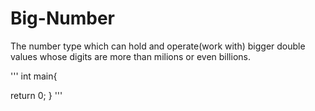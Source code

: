 # Big-Number
The number type which can hold and operate(work with) bigger double values whose digits are more than milions or even billions.

'''
int main{

return 0;
}
'''
